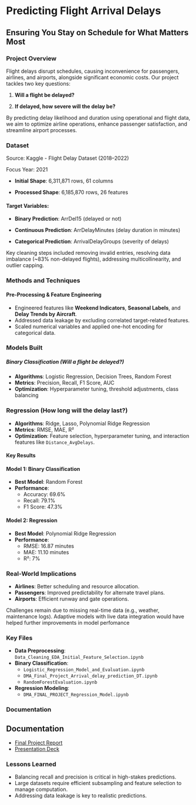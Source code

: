 # Predicting Flight Arrival Delays

## Ensuring You Stay on Schedule for What Matters Most

### Project Overview
Flight delays disrupt schedules, causing inconvenience for passengers, airlines, and airports, alongside significant economic costs. Our project tackles two key questions:

1. **Will a flight be delayed?**

2. **If delayed, how severe will the delay be?**

By predicting delay likelihood and duration using operational and flight data, we aim to optimize airline operations, enhance passenger satisfaction, and streamline airport processes.

### Dataset
Source: Kaggle - Flight Delay Dataset (2018–2022)

Focus Year: 2021

- **Initial Shape**: 6,311,871 rows, 61 columns

- **Processed Shape**: 6,185,870 rows, 26 features

#### Target Variables:

 - **Binary Prediction**: ArrDel15 (delayed or not)

- **Continuous Prediction**: ArrDelayMinutes (delay duration in minutes)

- **Categorical Prediction**: ArrivalDelayGroups (severity of delays)

Key cleaning steps included removing invalid entries, resolving data imbalance (~83% non-delayed flights), addressing multicollinearity, and outlier capping.

### Methods and Techniques
#### Pre-Processing & Feature Engineering
- Engineered features like **Weekend Indicators**, **Seasonal Labels**, and **Delay Trends by Aircraft**.
- Addressed data leakage by excluding correlated target-related features.
- Scaled numerical variables and applied one-hot encoding for categorical data.

### Models Built
##### Binary Classification (Will a flight be delayed?)
- **Algorithms**: Logistic Regression, Decision Trees, Random Forest
- **Metrics**: Precision, Recall, F1 Score, AUC
- **Optimization**: Hyperparameter tuning, threshold adjustments, class balancing

### Regression (How long will the delay last?)
- **Algorithms**: Ridge, Lasso, Polynomial Ridge Regression
- **Metrics**: RMSE, MAE, R²
- **Optimization**: Feature selection, hyperparameter tuning, and interaction features like `Distance_AvgDelays`.

#### Key Results
#### Model 1: Binary Classification
- **Best Model**: Random Forest
- **Performance**:
  - Accuracy: 69.6%
  - Recall: 79.1%
  - F1 Score: 47.3%

#### Model 2: Regression
- **Best Model**: Polynomial Ridge Regression
- **Performance**:
  - RMSE: 16.87 minutes
  - MAE: 11.10 minutes
  - R²: 7%

### Real-World Implications
- **Airlines**: Better scheduling and resource allocation.
- **Passengers**: Improved predictability for alternate travel plans.
- **Airports**: Efficient runway and gate operations.

Challenges remain due to missing real-time data (e.g., weather, maintenance logs). Adaptive models with live data integration would have helped further improvements in model perfomance


### Key Files
- **Data Preprocessing**: `Data_Cleaning_EDA_Initial_Feature_Selection.ipynb`
- **Binary Classification**:
  - `Logistic_Regression_Model_and_Evaluation.ipynb`
  - `DMA_Final_Project_Arrival_delay_prediction_DT.ipynb`
  - `RandomForestEvaluation.ipynb`
- **Regression Modeling**:
  - `DMA_FINAL_PROJECT_Regression_Model.ipynb`

### Documentation
## Documentation
- [Final Project Report](https://github.com/lmutesi/ETA-Decoded-/blob/main/DMA%20Final%20Project%20Report_ETA%20Decoded.pdf)
- [Presentation Deck](https://github.com/lmutesi/ETA-Decoded-/blob/main/Frequent%20Flyers_ETA%20Decoded%20.pdf)


### Lessons Learned
- Balancing recall and precision is critical in high-stakes predictions.
- Large datasets require efficient subsampling and feature selection to manage computation.
- Addressing data leakage is key to realistic predictions.

